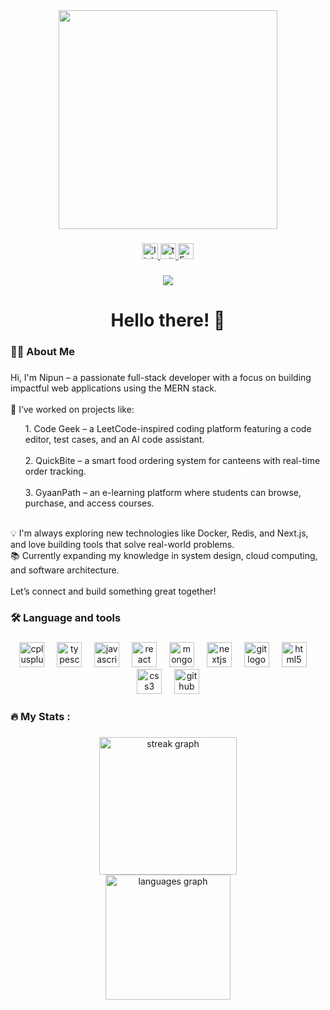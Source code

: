 <div align="center">
  <img height="350" src="https://media1.giphy.com/media/v1.Y2lkPTc5MGI3NjExNGFhNnNlODczb3NjeTB1bnNiZzhodmZpNnQ3NDY5ejUyeGdyMWt6cSZlcD12MV9pbnRlcm5hbF9naWZfYnlfaWQmY3Q9Zw/GqtNlBsWoEXDy/giphy.gif"  />
</div>

###

<div align="center">
  <a href="https://www.linkedin.com/in/nipun-baryah-50a6a9239/" target="_blank">
    <img src="https://img.shields.io/static/v1?message=LinkedIn&logo=linkedin&label=&color=0077B5&logoColor=white&labelColor=&style=for-the-badge" height="25" alt="linkedin logo"  />
  </a>
  <a href="https://twitter.com/NipunBaryah" target="_blank">
    <img src="https://img.shields.io/static/v1?message=Twitter&logo=twitter&label=&color=1DA1F2&logoColor=white&labelColor=&style=for-the-badge" height="25" alt="twitter logo"  />
  </a>
  <a href="mailto:nipun.baryah.1943@gmail.com" target="_blank">
    <img src="https://img.shields.io/badge/Email-D14836?logo=gmail&logoColor=white" height="25" alt="Email Me"  />
  </a>
</div>

###

<div align="center">
  <img src="https://visitor-badge.laobi.icu/badge?page_id=SunnyBaryah.SunnyBaryah&left_text=Profile%20Visitors"  />
</div>

###

<h1 align="center">Hello there! 👋</h1>

###

<h3 align="left">👩‍💻  About Me</h3>

###

<p align="left">Hi, I'm Nipun – a passionate full-stack developer with a focus on building impactful web applications using the MERN stack.<br><br>🚀 I’ve worked on projects like:<ol>1. Code Geek – a LeetCode-inspired coding platform featuring a code editor, test cases, and an AI code assistant.<br><br>2. QuickBite – a smart food ordering system for canteens with real-time order tracking.<br><br>3. GyaanPath – an e-learning platform where students can browse, purchase, and access courses.</ol><br>💡 I'm always exploring new technologies like Docker, Redis, and Next.js, and love building tools that solve real-world problems.<br>📚 Currently expanding my knowledge in system design, cloud computing, and software architecture.<br><br>Let’s connect and build something great together!</p>

###

<h3 align="left">🛠 Language and tools</h3>

###

<div align="center">
  <img src="https://cdn.jsdelivr.net/gh/devicons/devicon/icons/cplusplus/cplusplus-original.svg" height="40" alt="cplusplus logo"  />
  <img width="12" />
  <img src="https://cdn.jsdelivr.net/gh/devicons/devicon/icons/typescript/typescript-original.svg" height="40" alt="typescript logo"  />
  <img width="12" />
  <img src="https://cdn.jsdelivr.net/gh/devicons/devicon/icons/javascript/javascript-original.svg" height="40" alt="javascript logo"  />
  <img width="12" />
  <img src="https://cdn.jsdelivr.net/gh/devicons/devicon/icons/react/react-original.svg" height="40" alt="react logo"  />
  <img width="12" />
  <img src="https://cdn.jsdelivr.net/gh/devicons/devicon/icons/mongodb/mongodb-original.svg" height="40" alt="mongodb logo"  />
  <img width="12" />
  <img src="https://cdn.jsdelivr.net/gh/devicons/devicon/icons/nextjs/nextjs-original.svg" height="40" alt="nextjs logo"  />
  <img width="12" />
  <img src="https://cdn.jsdelivr.net/gh/devicons/devicon/icons/git/git-original.svg" height="40" alt="git logo"  />
  <img width="12" />
  <img src="https://cdn.jsdelivr.net/gh/devicons/devicon/icons/html5/html5-original.svg" height="40" alt="html5 logo"  />
  <img width="12" />
  <img src="https://cdn.jsdelivr.net/gh/devicons/devicon/icons/css3/css3-original.svg" height="40" alt="css3 logo"  />
  <img width="12" />
  <img src="https://cdn.jsdelivr.net/gh/devicons/devicon/icons/github/github-original.svg" height="40" alt="github logo"  />
</div>

###

<h3 align="left">🔥   My Stats :</h3>

###

<div align="center">
  <img src="https://streak-stats.demolab.com?user=SunnyBaryah&locale=en&mode=daily&theme=tokyonight&hide_border=true&border_radius=5&order=3" height="220" alt="streak graph" /> <br>
  <img src="https://github-readme-stats.vercel.app/api/top-langs?username=SunnyBaryah&locale=en&hide_title=false&layout=compact&card_width=320&langs_count=5&theme=tokyonight&hide_border=true&order=2" height="200" alt="languages graph"  />
</div>

###

###
